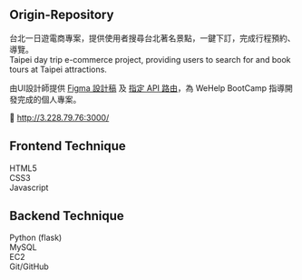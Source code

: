 ## Origin-Repository

台北一日遊電商專案，提供使用者搜尋台北著名景點，一鍵下訂，完成行程預約、導覽。  
Taipei day trip e-commerce project, providing users to search for and book tours at Taipei attractions.

由UI設計師提供 [Figma 設計稿](https://www.figma.com/file/CeFwqBSbNWZbWz2ih4YS6z/Taipei-Trip-%E5%8F%B0%E5%8C%97%E4%B8%80%E6%97%A5%E9%81%8A?node-id=0%3A1) 及 [指定 API 路由](https://app.swaggerhub.com/apis-docs/padax/taipei-trip/1.0.0)，為 WeHelp BootCamp 指導開發完成的個人專案。

🔗 http://3.228.79.76:3000/

## Frontend Technique
HTML5  
CSS3  
Javascript   

## Backend Technique
Python (flask)  
MySQL  
EC2  
Git/GitHub  

